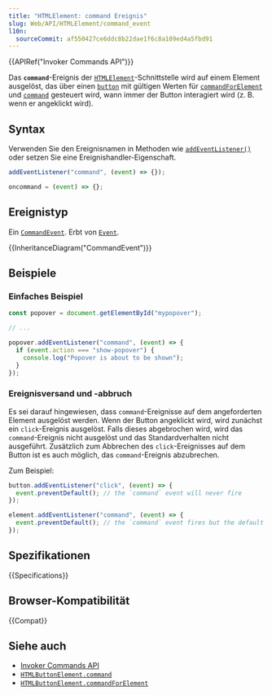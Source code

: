 ```yaml
---
title: "HTMLElement: command Ereignis"
slug: Web/API/HTMLElement/command_event
l10n:
  sourceCommit: af550427ce6ddc8b22dae1f6c8a109ed4a5fbd91
---
```


{{APIRef("Invoker Commands API")}}

Das **`command`**-Ereignis der [`HTMLElement`](/de/docs/Web/API/HTMLElement)-Schnittstelle wird auf einem Element ausgelöst, das über einen [`button`](/de/docs/Web/API/HTMLButtonElement) mit gültigen Werten für [`commandForElement`](/de/docs/Web/API/HTMLButtonElement/commandForElement) und [`command`](/de/docs/Web/API/HTMLButtonElement/command) gesteuert wird, wann immer der Button interagiert wird (z. B. wenn er angeklickt wird).

## Syntax

Verwenden Sie den Ereignisnamen in Methoden wie [`addEventListener()`](/de/docs/Web/API/EventTarget/addEventListener) oder setzen Sie eine Ereignishandler-Eigenschaft.

```js
addEventListener("command", (event) => {});

oncommand = (event) => {};
```

## Ereignistyp

Ein [`CommandEvent`](/de/docs/Web/API/CommandEvent). Erbt von [`Event`](/de/docs/Web/API/Event).

{{InheritanceDiagram("CommandEvent")}}

## Beispiele

### Einfaches Beispiel

```js
const popover = document.getElementById("mypopover");

// ...

popover.addEventListener("command", (event) => {
  if (event.action === "show-popover") {
    console.log("Popover is about to be shown");
  }
});
```

### Ereignisversand und -abbruch

Es sei darauf hingewiesen, dass `command`-Ereignisse auf dem angeforderten Element ausgelöst werden. Wenn der Button angeklickt wird, wird zunächst ein `click`-Ereignis ausgelöst. Falls dieses abgebrochen wird, wird das `command`-Ereignis nicht ausgelöst und das Standardverhalten nicht ausgeführt.
Zusätzlich zum Abbrechen des `click`-Ereignisses auf dem Button ist es auch möglich, das `command`-Ereignis abzubrechen.

Zum Beispiel:

```js
button.addEventListener("click", (event) => {
  event.preventDefault(); // the `command` event will never fire
});
```

```js
element.addEventListener("command", (event) => {
  event.preventDefault(); // the `command` event fires but the default behavior is cancelled
});
```

## Spezifikationen

{{Specifications}}

## Browser-Kompatibilität

{{Compat}}

## Siehe auch

- [Invoker Commands API](/de/docs/Web/API/Invoker_Commands_API)
- [`HTMLButtonElement.command`](/de/docs/Web/API/HTMLButtonElement/command)
- [`HTMLButtonElement.commandForElement`](/de/docs/Web/API/HTMLButtonElement/commandForElement)
